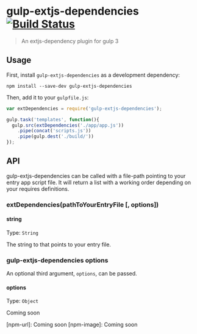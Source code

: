 # gulp-extjs-dependencies [![Build Status][travis-image]][travis-url]
> An extjs-dependency plugin for gulp 3

## Usage

First, install `gulp-extjs-dependencies` as a development dependency:

```shell
npm install --save-dev gulp-extjs-dependencies
```

Then, add it to your `gulpfile.js`:

```javascript
var extDependencies = require('gulp-extjs-dependencies');

gulp.task('templates', function(){
  gulp.src(extDependencies('./app/app.js'))
    .pipe(concat('scripts.js'))
    .pipe(gulp.dest('./build/'))
});
```


## API

gulp-extjs-dependencies can be called with a file-path pointing to your entry app script file. It will return a list
with a working order depending on your requires definitions.

### extDependencies(pathToYourEntryFile [, options])

#### string
Type: `String`

The string to that points to your entry file.

### gulp-extjs-dependencies options

An optional third argument, `options`, can be passed.

#### options
Type: `Object`

Coming soon

[travis-url]: https://travis-ci.org/sebastian2015/gulp-extjs-dependencies
[travis-image]: https://travis-ci.org/sebastian2015/gulp-extjs-dependencies.svg?branch=master
[npm-url]: Coming soon
[npm-image]: Coming soon
